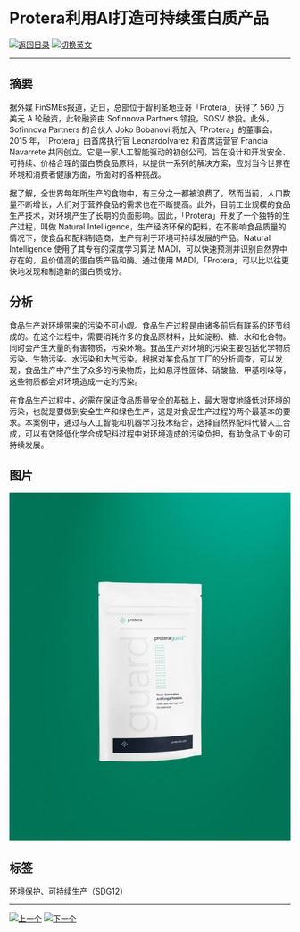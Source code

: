 # Protera利用AI打造可持续蛋白质产品

[![返回目录](http://img.shields.io/badge/点击-返回目录-875A7B.svg?style=flat&colorA=8F8F8F)](/)
[![切换英文](http://img.shields.io/badge/切换-英文-875A7B.svg?style=flat&colorA=8F8F8F)](https://doc.shanghaiopen.org.cn/case/12/en_2.html)

----------

## 摘要

据外媒 FinSMEs报道，近日，总部位于智利圣地亚哥「Protera」获得了 560 万美元 A 轮融资，此轮融资由 Sofinnova Partners 领投，SOSV 参投。此外，Sofinnova Partners 的合伙人 Joko Bobanovi 将加入「Protera」的董事会。2015 年，「Protera」由首席执行官 Leonardolvarez 和首席运营官 Francia Navarrete 共同创立。它是一家人工智能驱动的初创公司，旨在设计和开发安全、可持续、价格合理的蛋白质食品原料，以提供一系列的解决方案，应对当今世界在环境和消费者健康方面，所面对的各种挑战。

据了解，全世界每年所生产的食物中，有三分之一都被浪费了。然而当前，人口数量不断增长，人们对于营养食品的需求也在不断提高。此外，目前工业规模的食品生产技术，对环境产生了长期的负面影响。因此，「Protera」开发了一个独特的生产过程，叫做 Natural Intelligence，生产经济环保的配料，在不影响食品质量的情况下，使食品和配料制造商，生产有利于环境可持续发展的产品。Natural Intelligence 使用了其专有的深度学习算法 MADI，可以快速预测并识别自然界中存在的，且价值高的蛋白质产品和酶。通过使用 MADI，「Protera」可以比以往更快地发现和制造新的蛋白质成分。

## 分析

食品生产对环境带来的污染不可小觑。食品生产过程是由诸多前后有联系的环节组成的。在这个过程中，需要消耗许多的食品原材料，比如淀粉、糖、水和化合物。同时会产生大量的有害物质，污染环境。食品生产对环境的污染主要包括化学物质污染、生物污染、水污染和大气污染。根据对某食品加工厂的分析调查，可以发现，食品生产中产生了众多的污染物质，比如悬浮性固体、硝酸盐、甲基吲哚等，这些物质都会对环境造成一定的污染。

在食品生产过程中，必需在保证食品质量安全的基础上，最大限度地降低对环境的污染，也就是要做到安全生产和绿色生产，这是对食品生产过程的两个最基本的要求。本案例中，通过与人工智能和机器学习技术结合，选择自然界配料代替人工合成，可以有效降低化学合成配料过程中对环境造成的污染负担，有助食品工业的可持续发展。




## 图片

![图片](12.2.1.jpg)


## 标签
环境保护、可持续生产（SDG12）



----------

 [![上一个](http://img.shields.io/badge/查看-上一个-875A7B.svg?style=flat&colorA=8F8F8F)](https://doc.shanghaiopen.org.cn/case/12/1.html)
 [![下一个](http://img.shields.io/badge/查看-下一个-875A7B.svg?style=flat&colorA=8F8F8F)](https://doc.shanghaiopen.org.cn/case/13/1.html)
 
 
